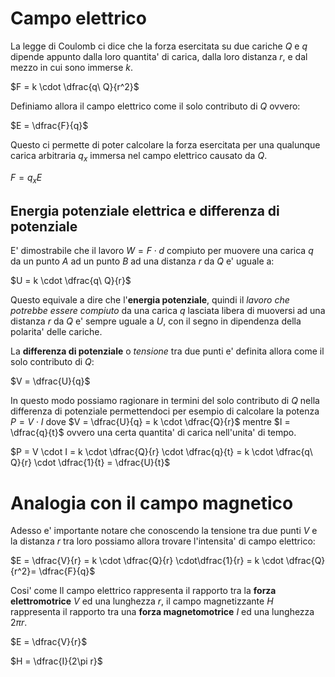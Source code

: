 # Campo elettrico  

La legge di Coulomb ci dice che la forza esercitata su due cariche $Q$ e $q$ dipende appunto dalla loro quantita' di carica, dalla loro distanza $r$, e dal mezzo in cui sono immerse $k$.  

$F = k \cdot \dfrac{q\ Q}{r^2}$  

Definiamo allora il campo elettrico come il solo contributo di $Q$ ovvero:  

$E = \dfrac{F}{q}$  

Questo ci permette di poter calcolare la forza esercitata per una qualunque carica arbitraria $q_x$ immersa nel campo elettrico causato da $Q$.  

$F = q_xE$  

## Energia potenziale elettrica e differenza di potenziale  

E' dimostrabile che il lavoro $W = F \cdot d$ compiuto per muovere una carica $q$ da un punto $A$ ad un punto $B$ ad una distanza $r$ da $Q$ e' uguale a:  

$U = k \cdot \dfrac{q\ Q}{r}$  

Questo equivale a dire che l'**energia potenziale**, quindi il *lavoro che potrebbe essere compiuto* da una carica $q$ lasciata libera di muoversi ad una distanza $r$ da $Q$ e' sempre uguale a $U$, con il segno in dipendenza della polarita' delle cariche.  

La **differenza di potenziale** o *tensione* tra due punti e' definita allora come il solo contributo di $Q$:  

$V = \dfrac{U}{q}$  

In questo modo possiamo ragionare in termini del solo contributo di  $Q$ nella differenza di potenziale permettendoci per esempio di calcolare la potenza $P = V \cdot I$ dove $V = \dfrac{U}{q} = k \cdot \dfrac{Q}{r}$ mentre $I = \dfrac{q}{t}$ ovvero una certa quantita' di carica nell'unita' di tempo.  

$P = V \cdot I = k \cdot \dfrac{Q}{r} \cdot \dfrac{q}{t} = k \cdot \dfrac{q\ Q}{r} \cdot \dfrac{1}{t} = \dfrac{U}{t}$  


# Analogia con il campo magnetico  

Adesso e' importante notare che conoscendo la tensione tra due punti $V$ e la distanza $r$ tra loro possiamo allora trovare l'intensita' di campo elettrico:  

$E = \dfrac{V}{r} = k \cdot \dfrac{Q}{r} \cdot\dfrac{1}{r} =  k \cdot \dfrac{Q}{r^2}= \dfrac{F}{q}$  

Cosi' come Il campo elettrico rappresenta il rapporto tra la **forza elettromotrice** $V$ ed una lunghezza $r$, il campo magnetizzante $H$ rappresenta il rapporto tra una **forza magnetomotrice** $I$ ed una lunghezza $2\pi r$.  

$E = \dfrac{V}{r}$  

$H = \dfrac{I}{2\pi r}$  